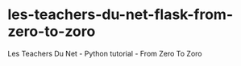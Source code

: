 # les-teachers-du-net-flask-from-zero-to-zoro
Les Teachers Du Net - Python tutorial - From Zero To Zoro
